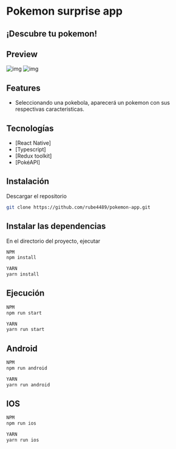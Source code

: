 # Pokemon surprise app 
## ¡Descubre tu pokemon!
## Preview
![img](https://firebasestorage.googleapis.com/v0/b/document-app-5378b.appspot.com/o/Screenshot_20220811-110509.png?alt=media&token=cbdaf9b3-3600-42eb-b22e-a901b7349be0)
![img](https://firebasestorage.googleapis.com/v0/b/document-app-5378b.appspot.com/o/Screenshot_20220811-110602.png?alt=media&token=806255ea-08ca-43da-8e45-0934983d9071sssssssssssssssssssssssssssssssssssssssssssssssssssssssssssssssssss)

## Features

- Seleccionando una pokebola, aparecerá un pokemon con sus respectivas caracteristicas.

## Tecnologías

- [React Native] 
- [Typescript] 
- [Redux toolkit] 
- [PokéAPI]


## Instalación
Descargar el repositorio
```sh
git clone https://github.com/rube4489/pokemon-app.git

```

## Instalar las dependencias
En el directorio del proyecto, ejecutar
```sh
NPM
npm install

YARN
yarn install

```
## Ejecución
 ```sh
NPM
npm run start

YARN
yarn run start

```
## Android
 ```sh
NPM
npm run android

YARN
yarn run android

```
## IOS
 ```sh
NPM
npm run ios

YARN
yarn run ios

```




